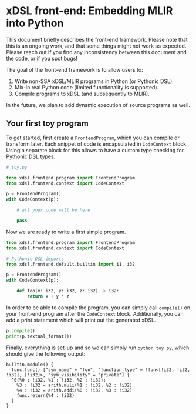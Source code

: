 # xDSL front-end: Embedding MLIR into Python

This document briefly describes the front-end framework. Please note that this
is an ongoing work, and that some things might not work as expected. Please
reach out if you find any inconsistency between this document and the code, or
if you spot bugs!

The goal of the front-end framework is to allow users to:

1. Write non-SSA xDSL/MLIR programs in Python (or Pythonic DSL).
2. Mix-in real Python code (limited functionality is supported).
3. Compile programs to xDSL (and subsequently to MLIR).

In the future, we plan to add dynamic execution of source programs as well.

## Your first toy program

To get started, first create a `FrontendProgram`, which you can compile or
transform later. Each snippet of code is encapsulated in `CodeContext` block.
Using a separate block for this allows to have a custom type checking for
Pythonic DSL types.

```python
# toy.py

from xdsl.frontend.program import FrontendProgram
from xdsl.frontend.context import CodeContext

p = FrontendProgram()
with CodeContext(p):

    # all your code will be here

    pass
```

Now we are ready to write a first simple program.

```python
from xdsl.frontend.program import FrontendProgram
from xdsl.frontend.context import CodeContext

# Pythonic DSL imports
from xdsl.frontend.default.builtin import i1, i32

p = FrontendProgram()
with CodeContext(p):

    def foo(x: i32, y: i32, z: i32) -> i32:
        return x + y * z
```

In order to be able to compile the program, you can simply call `compile()` on
your front-end program after the `CodeContext` block. Additionally, you can add
a print statement which will print out the generated xDSL.

```python
p.compile()
print(p.textual_format())
```

Finally, everything is set-up and so we can simply run `python toy.py`, which
should give the following output:

```mlir
builtin.module() {
  func.func() ["sym_name" = "foo", "function_type" = !fun<[!i32, !i32, !i32], [!i32]>, "sym_visibility" = "private"] {
  ^0(%0 : !i32, %1 : !i32, %2 : !i32):
    %3 : !i32 = arith.muli(%1 : !i32, %2 : !i32)
    %4 : !i32 = arith.addi(%0 : !i32, %3 : !i32)
    func.return(%4 : !i32)
  }
}
```
